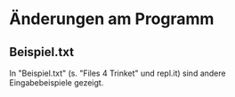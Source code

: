 # Änderungen am Programm

## Beispiel.txt

In "Beispiel.txt" (s. "Files 4 Trinket" und repl.it) sind andere Eingabebeispiele gezeigt.
